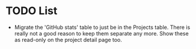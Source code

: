 # TODO List

- Migrate the 'GitHub stats' table to just be in the Projects table. There is
  really not a good reason to keep them separate any more. Show these as
  read-only on the project detail page too.

